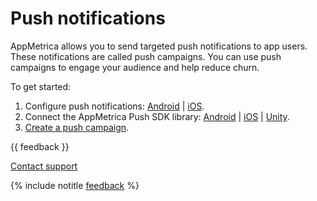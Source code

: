 # Push notifications

AppMetrica allows you to send targeted push notifications to app users. These notifications are called push campaigns. You can use push campaigns to engage your audience and help reduce churn.

To get started:

1. Configure push notifications: [Android](../sdk/android/push/android-settings.md) | [iOS](../sdk/ios/push/ios-settings.md).
2. Connect the AppMetrica Push SDK library: [Android](../sdk/android/push/quick-start.md) | [iOS](../sdk/ios/push/quick-start.md) | [Unity](../sdk/unity/push/quick-start.md).
3. [Create a push campaign](marketing.md).

{{ feedback }}

<a href="../troubleshooting/feedback-new">
  <span class="button">Contact support</span>
</a>

{% include notitle [feedback](../_includes/feedback-button.md) %}
